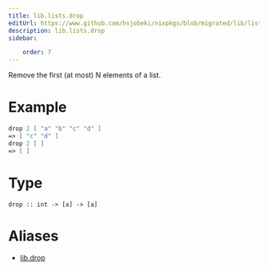 ```yaml
---
title: lib.lists.drop
editUrl: https://www.github.com/hsjobeki/nixpkgs/blob/migrated/lib/lists.nix#L864C5
description: lib.lists.drop
sidebar:

    order: 7
---
```


Remove the first (at most) N elements of a list.

# Example

```nix
drop 2 [ "a" "b" "c" "d" ]
=> [ "c" "d" ]
drop 2 [ ]
=> [ ]
```

# Type

```
drop :: int -> [a] -> [a]
```


# Aliases

- [lib.drop](/nix-doc-comments/reference/lib/lib-drop)


